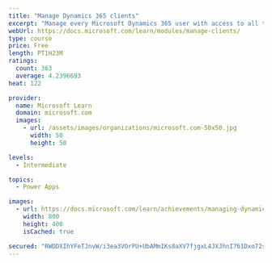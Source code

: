 ```yaml
---
title: "Manage Dynamics 365 clients"
excerpt: "Manage every Microsoft Dynamics 365 user with access to all the functionality and data included on their solution through a client. Let's focus on the pros and cons of every client and best practices when deploying these clients."
webUrl: https://docs.microsoft.com/learn/modules/manage-clients/
type: course
price: Free
length: PT1H23M
ratings:
  count: 363
  average: 4.2396693
heat: 122

provider:
  name: Microsoft Learn
  domain: microsoft.com
  images:
    - url: /assets/images/organizations/microsoft.com-50x50.jpg
      width: 50
      height: 50

levels:
  - Intermediate

topics:
  - Power Apps

images:
  - url: https://docs.microsoft.com/learn/achievements/managing-dynamics-365-clients-social.png
    width: 800
    height: 400
    isCached: true

secured: "RWDDXIhYFeTJnvW/i3ea3VOrPU+UbAMmIKs8aXV7fjgxL4JXJhnI761Dxo72sAJMSbxubmm98KXBBq8uBtBni7mP7ZJ8U7p+UNweOQlNa9pZvXnx1teM9CnX5n2/z/6kYsshoBJCqgXaHXEyCqLEomvF300973a7tfkw+cZzj4YPOoL09AtwP09nP6nRgX5Atb6rx4mmiN1uRWqJ2RNhaxMovnIWYjFvdKfF9jFg/LV/WABwDE9YPVWEzPuutDknWowrPDGWizgkXIZtkoa+8klT0tiR8VyWm44D0R+tqpF50q4kFDytEehHV69uMKmhI9QsTMA2EvX/uVYV+mrLXstHl6lfHmdY2fUGOUt42ia6/j92N+7NUPeu3tWeaxiUHoeAvl57WpIgldHjwTdREg==;44YXyfhmD90RnDgeXt86iw=="
---
```


